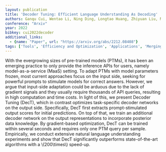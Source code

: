 ```yaml
---
layout: publication
title: 'Decoder Tuning: Efficient Language Understanding As Decoding'
authors: Ganqu Cui, Wentao Li, Ning Ding, Longtao Huang, Zhiyuan Liu, Maosong Sun
conference: "Arxiv"
year: 2022
bibkey: cui2022decoder
additional_links:
  - {name: "Paper", url: "https://arxiv.org/abs/2212.08408"}
tags: ['Tools', 'Efficiency and Optimization', 'Applications', 'Merging', 'Prompting']
---
```

With the evergrowing sizes of pre-trained models (PTMs), it has been an
emerging practice to only provide the inference APIs for users, namely
model-as-a-service (MaaS) setting. To adapt PTMs with model parameters frozen,
most current approaches focus on the input side, seeking for powerful prompts
to stimulate models for correct answers. However, we argue that input-side
adaptation could be arduous due to the lack of gradient signals and they
usually require thousands of API queries, resulting in high computation and
time costs. In light of this, we present Decoder Tuning (DecT), which in
contrast optimizes task-specific decoder networks on the output side.
Specifically, DecT first extracts prompt-stimulated output scores for initial
predictions. On top of that, we train an additional decoder network on the
output representations to incorporate posterior data knowledge. By
gradient-based optimization, DecT can be trained within several seconds and
requires only one PTM query per sample. Empirically, we conduct extensive
natural language understanding experiments and show that DecT significantly
outperforms state-of-the-art algorithms with a \\(200\times\\) speed-up.
